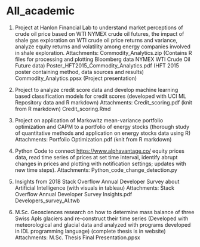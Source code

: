 # All_academic

1. Project at Hanlon Financial Lab to understand market perceptions of crude oil price based on WTI NYMEX crude oil futures, the impact of shale gas exploration on WTI crude oil price returns and variance, analyze equity returns and volatility among energy companies involved in shale exploration.
Attachments:
Commodity_Analytics.zip (Contains R files for processing and plotting Bloomberg data NYMEX WTI Crude Oil Future data)
Poster_HFT2015_Commodity_Analytics.pdf (HFT 2015 poster containing method, data sources and results)
Commodity_Analytics.ppsx (Project presentation)

2. Project to analyze credit score data and develop machine learning based classification models for credit scores (developed with UCI ML Repository data and R markdown)
Attachments:
Credit_scoring.pdf (knit from R markdown)
Credit_scoring.Rmd

3. Project on application of Markowitz mean-variance portfolio optimization and CAPM to a portfolio of energy stocks (thorough study of quantitative methods and application on energy stocks data using R)
Attachments:
Portfolio Optimization.pdf (knit from R markdown)

4. Python Code to connect https://www.alphavantage.co/ equity prices data, read time series of prices at set time interval, identify abrupt changes in prices and plotting with notification settings; updates with new time steps).
Attachments:
Python_code_change_detection.py

5. Insights from 2018 Stack Overflow Annual Developer Survey about Artificial Intelligence (with visuals in tableau)
Attachments:
Stack Overflow Annual Developer Survey Insights.pdf
Developers_survey_AI.twb

6. M.Sc. Geosciences research on how to determine mass balance of three Swiss Apls glaciers and re-construct their time series (Developed with meteorological and glacial data and analyzed with programs developed in IDL programming language) (complete thesis is in website)
Attachments:
M.Sc. Thesis Final Presentation.ppsx
